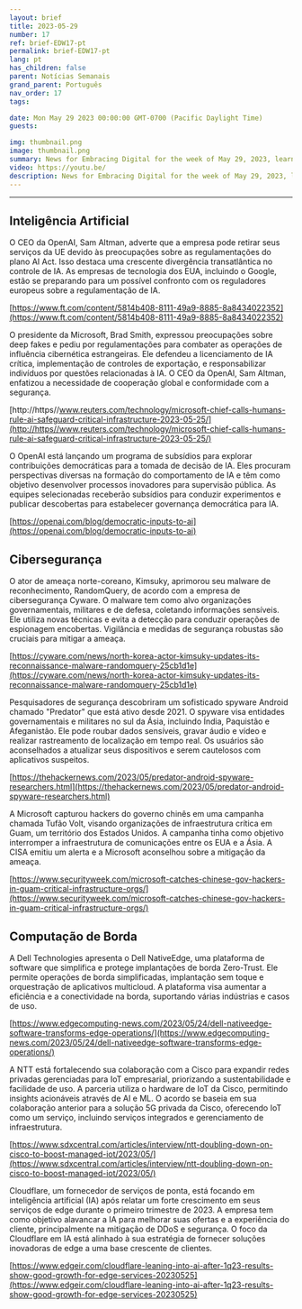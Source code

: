 ```yaml
---
layout: brief
title: 2023-05-29
number: 17
ref: brief-EDW17-pt
permalink: brief-EDW17-pt
lang: pt
has_children: false
parent: Notícias Semanais
grand_parent: Português
nav_order: 17
tags:

date: Mon May 29 2023 00:00:00 GMT-0700 (Pacific Daylight Time)
guests:

img: thumbnail.png
image: thumbnail.png
summary: News for Embracing Digital for the week of May 29, 2023, learn about more regulations for AI, increased nation-state cyber attacks, and edge computing investments.
video: https://youtu.be/
description: News for Embracing Digital for the week of May 29, 2023, learn about more regulations for AI, increased nation-state cyber attacks, and edge computing investments.
---
```




---

## Inteligência Artificial

O CEO da OpenAI, Sam Altman, adverte que a empresa pode retirar seus serviços da UE devido às preocupações sobre as regulamentações do plano AI Act. Isso destaca uma crescente divergência transatlântica no controle de IA. As empresas de tecnologia dos EUA, incluindo o Google, estão se preparando para um possível confronto com os reguladores europeus sobre a regulamentação de IA.

[https://www.ft.com/content/5814b408-8111-49a9-8885-8a8434022352](https://www.ft.com/content/5814b408-8111-49a9-8885-8a8434022352)

O presidente da Microsoft, Brad Smith, expressou preocupações sobre deep fakes e pediu por regulamentações para combater as operações de influência cibernética estrangeiras. Ele defendeu a licenciamento de IA crítica, implementação de controles de exportação, e responsabilizar indivíduos por questões relacionadas à IA. O CEO da OpenAI, Sam Altman, enfatizou a necessidade de cooperação global e conformidade com a segurança.

[http://https//www.reuters.com/technology/microsoft-chief-calls-humans-rule-ai-safeguard-critical-infrastructure-2023-05-25/](http://https//www.reuters.com/technology/microsoft-chief-calls-humans-rule-ai-safeguard-critical-infrastructure-2023-05-25/)

O OpenAI está lançando um programa de subsídios para explorar contribuições democráticas para a tomada de decisão de IA. Eles procuram perspectivas diversas na formação do comportamento de IA e têm como objetivo desenvolver processos inovadores para supervisão pública. As equipes selecionadas receberão subsídios para conduzir experimentos e publicar descobertas para estabelecer governança democrática para IA.

[https://openai.com/blog/democratic-inputs-to-ai](https://openai.com/blog/democratic-inputs-to-ai)

## Cibersegurança

O ator de ameaça norte-coreano, Kimsuky, aprimorou seu malware de reconhecimento, RandomQuery, de acordo com a empresa de cibersegurança Cyware. O malware tem como alvo organizações governamentais, militares e de defesa, coletando informações sensíveis. Ele utiliza novas técnicas e evita a detecção para conduzir operações de espionagem encobertas. Vigilância e medidas de segurança robustas são cruciais para mitigar a ameaça.

[https://cyware.com/news/north-korea-actor-kimsuky-updates-its-reconnaissance-malware-randomquery-25cb1d1e](https://cyware.com/news/north-korea-actor-kimsuky-updates-its-reconnaissance-malware-randomquery-25cb1d1e)

Pesquisadores de segurança descobriram um sofisticado spyware Android chamado "Predator" que está ativo desde 2021. O spyware visa entidades governamentais e militares no sul da Ásia, incluindo Índia, Paquistão e Afeganistão. Ele pode roubar dados sensíveis, gravar áudio e vídeo e realizar rastreamento de localização em tempo real. Os usuários são aconselhados a atualizar seus dispositivos e serem cautelosos com aplicativos suspeitos.

[https://thehackernews.com/2023/05/predator-android-spyware-researchers.html](https://thehackernews.com/2023/05/predator-android-spyware-researchers.html)

A Microsoft capturou hackers do governo chinês em uma campanha chamada Tufão Volt, visando organizações de infraestrutura crítica em Guam, um território dos Estados Unidos. A campanha tinha como objetivo interromper a infraestrutura de comunicações entre os EUA e a Ásia. A CISA emitiu um alerta e a Microsoft aconselhou sobre a mitigação da ameaça.

[https://www.securityweek.com/microsoft-catches-chinese-gov-hackers-in-guam-critical-infrastructure-orgs/](https://www.securityweek.com/microsoft-catches-chinese-gov-hackers-in-guam-critical-infrastructure-orgs/)

## Computação de Borda

A Dell Technologies apresenta o Dell NativeEdge, uma plataforma de software que simplifica e protege implantações de borda Zero-Trust. Ele permite operações de borda simplificadas, implantação sem toque e orquestração de aplicativos multicloud. A plataforma visa aumentar a eficiência e a conectividade na borda, suportando várias indústrias e casos de uso.

[https://www.edgecomputing-news.com/2023/05/24/dell-nativeedge-software-transforms-edge-operations/](https://www.edgecomputing-news.com/2023/05/24/dell-nativeedge-software-transforms-edge-operations/)

A NTT está fortalecendo sua colaboração com a Cisco para expandir redes privadas gerenciadas para IoT empresarial, priorizando a sustentabilidade e facilidade de uso. A parceria utiliza o hardware de IoT da Cisco, permitindo insights acionáveis através de AI e ML. O acordo se baseia em sua colaboração anterior para a solução 5G privada da Cisco, oferecendo IoT como um serviço, incluindo serviços integrados e gerenciamento de infraestrutura.

[https://www.sdxcentral.com/articles/interview/ntt-doubling-down-on-cisco-to-boost-managed-iot/2023/05/](https://www.sdxcentral.com/articles/interview/ntt-doubling-down-on-cisco-to-boost-managed-iot/2023/05/)

Cloudflare, um fornecedor de serviços de ponta, está focando em inteligência artificial (IA) após relatar um forte crescimento em seus serviços de edge durante o primeiro trimestre de 2023. A empresa tem como objetivo alavancar a IA para melhorar suas ofertas e a experiência do cliente, principalmente na mitigação de DDoS e segurança. O foco da Cloudflare em IA está alinhado à sua estratégia de fornecer soluções inovadoras de edge a uma base crescente de clientes.

[https://www.edgeir.com/cloudflare-leaning-into-ai-after-1q23-results-show-good-growth-for-edge-services-20230525](https://www.edgeir.com/cloudflare-leaning-into-ai-after-1q23-results-show-good-growth-for-edge-services-20230525)



